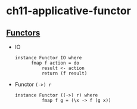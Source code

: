 # ch11-applicative-functor

## [Functors](./app/Functors.hs)
- IO
  ```
  instance Functor IO where
        fmap f action = do
            result <- action 
            return (f result)
  ```

- Functor `(->) r`    
  ```
  instance Functor ((->) r) where
            fmap f g = (\x -> f (g x))
  ```
